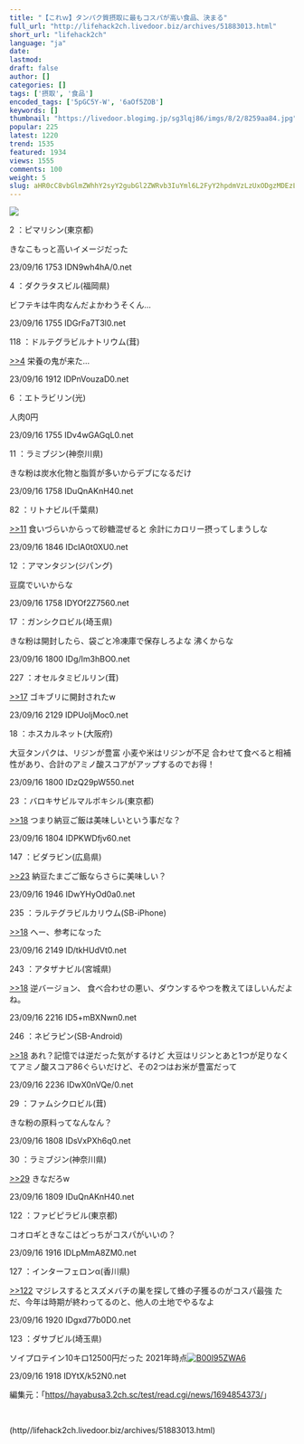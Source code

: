 ```yaml
---
title: "【これｗ】タンパク質摂取に最もコスパが高い食品、決まる"
full_url: "http://lifehack2ch.livedoor.biz/archives/51883013.html"
short_url: "lifehack2ch"
language: "ja"
date: 
lastmod: 
draft: false
author: []
categories: []
tags: ['摂取', '食品']
encoded_tags: ['5pGC5Y-W', '6aOf5ZOB']
keywords: []
thumbnail: "https://livedoor.blogimg.jp/sg3lqj86/imgs/8/2/8259aa84.jpg"
popular: 225
latest: 1220
trend: 1535
featured: 1934
views: 1555
comments: 100
weight: 5
slug: aHR0cC8vbGlmZWhhY2syY2gubGl2ZWRvb3IuYml6L2FyY2hpdmVzLzUxODgzMDEzLmh0bWw=
---
```


![](https://livedoor.blogimg.jp/sg3lqj86/imgs/8/2/8259aa84.jpg)

<div><p class='t_name'>2 ：ピマリシン(東京都) </p> <p class='r2'>きなこもっと高いイメージだった </p><p>23/09/16 1753 IDN9wh4hA/0.net</p> <p class='t_name'>4 ：ダクラタスビル(福岡県) </p> <p class='r4'>ビフテキは牛肉なんだよかわうそくん… </p><p>23/09/16 1755 IDGrFa7T3l0.net</p> <p class='t_name_res'>118 ：ドルテグラビルナトリウム(茸) </p> <p class='r4'><a href='#res_4'>>>4</a> 栄養の鬼が来た… </p><p>23/09/16 1912 IDPnVouzaD0.net</p> <p class='t_name'>6 ：エトラビリン(光) </p> <p class='r4'>人肉0円 </p><p>23/09/16 1755 IDv4wGAGqL0.net</p> <p class='t_name'>11 ：ラミブジン(神奈川県) </p> <p class='r1'>きな粉は炭水化物と脂質が多いからデブになるだけ </p><p>23/09/16 1758 IDuQnAKnH40.net</p> <p class='t_name_res'>82 ：リトナビル(千葉県) </p> <p class='r4'><a href='#res_11'>>>11</a> 食いづらいからって砂糖混ぜると 余計にカロリー摂ってしまうしな </p><p>23/09/16 1846 IDclA0t0XU0.net</p> <p class='t_name'>12 ：アマンタジン(ジパング) </p> <p class='r4'>豆腐でいいからな </p><p>23/09/16 1758 IDYOf2Z7560.net</p> <p class='t_name'>17 ：ガンシクロビル(埼玉県) </p> <p class='r4'>きな粉は開封したら、袋ごと冷凍庫で保存しろよな 沸くからな </p><p>23/09/16 1800 IDg/Im3hBO0.net</p> <p class='t_name_res'>227 ：オセルタミビルリン(茸) </p> <p class='r4'><a href='#res_17'>>>17</a> ゴキブリに開封されたw </p><p>23/09/16 2129 IDPUoIjMoc0.net</p> <p class='t_name'>18 ：ホスカルネット(大阪府) </p> <p class='r2'>大豆タンパクは、リジンが豊富 小麦や米はリジンが不足 合わせて食べると相補性があり、合計のアミノ酸スコアがアップするのでお得！ </p><p>23/09/16 1800 IDzQ29pW550.net</p> <p class='t_name_res'>23 ：バロキサビルマルボキシル(東京都) </p> <p class='r4'><a href='#res_18'>>>18</a> つまり納豆ご飯は美味しいという事だな？ </p><p>23/09/16 1804 IDPKWDfjv60.net</p> <p class='t_name_res'>147 ：ビダラビン(広島県) </p> <p class='r4'><a href='#res_23'>>>23</a> 納豆たまごご飯ならさらに美味しい？ </p><p>23/09/16 1946 IDwYHyOd0a0.net</p> <p class='t_name_res'>235 ：ラルテグラビルカリウム(SB-iPhone) </p> <p class='r4'><a href='#res_18'>>>18</a> へー、参考になった </p><p>23/09/16 2149 ID/tkHUdVt0.net</p> <p class='t_name_res'>243 ：アタザナビル(宮城県) </p> <p class='r4'><a href='#res_18'>>>18</a> 逆バージョン、 食べ合わせの悪い、ダウンするやつを教えてほしいんだよね。 </p><p>23/09/16 2216 ID5+mBXNwn0.net</p> <p class='t_name_res'>246 ：ネビラピン(SB-Android) </p> <p class='r4'><a href='#res_18'>>>18</a> あれ？記憶では逆だった気がするけど 大豆はリジンとあと1つが足りなくてアミノ酸スコア86ぐらいだけど、その2つはお米が豊富だって </p><p>23/09/16 2236 IDwX0nVQe/0.net</p> <p class='t_name'>29 ：ファムシクロビル(茸) </p> <p class='r4'>きな粉の原料ってなんなん？ </p><p>23/09/16 1808 IDsVxPXh6q0.net</p> <p class='t_name_res'>30 ：ラミブジン(神奈川県) </p> <p class='r4'><a href='#res_29'>>>29</a> きなだろw </p><p>23/09/16 1809 IDuQnAKnH40.net</p> <p class='t_name'>122 ：ファビピラビル(東京都) </p> <p class='r4'>コオロギときなこはどっちがコスパがいいの？ </p><p>23/09/16 1916 IDLpMmA8ZM0.net</p> <p class='t_name_res'>127 ：インターフェロンα(香川県) </p> <p class='r4'><a href='#res_122'>>>122</a> マジレスするとスズメバチの巣を探して蜂の子獲るのがコスパ最強 ただ、今年は時期が終わってるのと、他人の土地でやるなよ </p><p>23/09/16 1920 IDgxd77b0D0.net</p> <p class='t_name'>123 ：ダサブビル(埼玉県) </p> <p class='r2'>ソイプロテイン10キロ12500円だった 2021年時点<a href='https//www.amazon.co.jp/dp/B00I95ZWA6/?tag=nishiky24-22' target='_blank'><img src='https//m.media-amazon.com/images/I/41FdqbnZHAL._SL500_._SL500_.jpg' alt='B00I95ZWA6' border='0'></a> </p><p>23/09/16 1918 IDYtX/k52N0.net</p> <p class='p_url'>編集元：「<a href='https//hayabusa3.2ch.sc/test/read.cgi/news/1694854373/' target='_blank'>https//hayabusa3.2ch.sc/test/read.cgi/news/1694854373/</a>」</p> <br clear='all'></div>

(http//lifehack2ch.livedoor.biz/archives/51883013.html)
